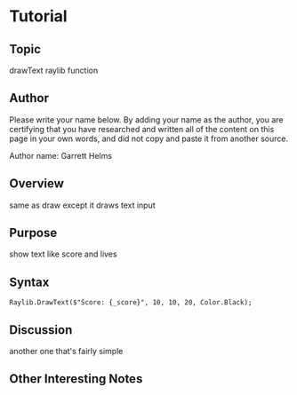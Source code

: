 # Tutorial

## Topic

drawText raylib function

## Author

Please write your name below. By adding your name as the author, you are certifying that you have researched and written all of the content on this page in your own words, and did not copy and paste it from another source.

Author name: Garrett Helms

## Overview

same as draw except it draws text input

## Purpose

show text like score and lives

## Syntax

```
Raylib.DrawText($"Score: {_score}", 10, 10, 20, Color.Black);
```

## Discussion

another one that's fairly simple

## Other Interesting Notes
